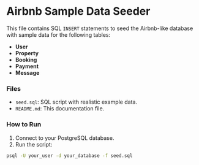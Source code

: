 # Airbnb Sample Data Seeder

This file contains SQL `INSERT` statements to seed the Airbnb-like database with sample data for the following tables:

- **User**
- **Property**
- **Booking**
- **Payment**
- **Message**

### Files

- `seed.sql`: SQL script with realistic example data.
- `README.md`: This documentation file.

### How to Run

1. Connect to your PostgreSQL database.
2. Run the script:

```bash
psql -U your_user -d your_database -f seed.sql

